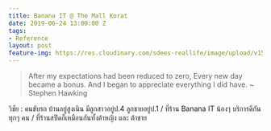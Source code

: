 ```yaml
---
title: Banana IT @ The Mall Korat
date: 2019-06-24 13:00:00 Z
tags:
- Reference
layout: post
feature-img: https://res.cloudinary.com/sdees-reallife/image/upload/v1561414539/line_1561385067863.jpg
---
```


> After my expectations had been reduced to zero,
Every new day became a bonus.
And I began to appreciate everything I did have.
~ Stephen Hawking

<i class="fa fa-child" style="color:plum"></i>

วิชัย : คนขับรถ บ้านอยู่สูงเนิน มีลูกสาวอยู่ป.4 ลูกชายอยู่ป.1 / ที่ร้าน Banana IT น้องๆ บริการดีกันทุกๆ คน / ที่ร้านสปีดก็เหมือนกันทั้งต้าหญิง และ ต้าชาย
